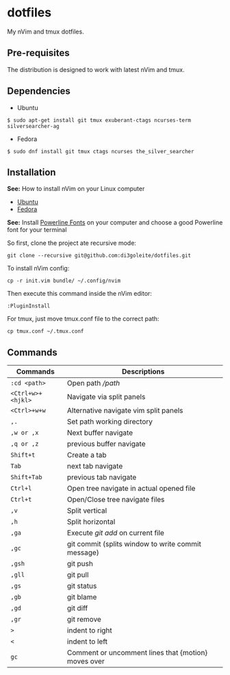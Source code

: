 # dotfiles

My nVim and tmux dotfiles.

## Pre-requisites

The distribution is designed to work with latest nVim and tmux.

## Dependencies

* Ubuntu

```
$ sudo apt-get install git tmux exuberant-ctags ncurses-term silversearcher-ag
```

* Fedora

```
$ sudo dnf install git tmux ctags ncurses the_silver_searcher
```

## Installation

**See:** How to install nVim on your Linux computer
- [Ubuntu](https://github.com/neovim/neovim/wiki/Installing-Neovim#ubuntu)
- [Fedora](https://github.com/neovim/neovim/wiki/Installing-Neovim#fedora-2122)

**See:** Install [Powerline Fonts](https://github.com/powerline/fonts) on your computer and choose a good Powerline font for your terminal

So first, clone the project ate recursive mode:

```
git clone --recursive git@github.com:di3goleite/dotfiles.git
```

To install nVim config:

```
cp -r init.vim bundle/ ~/.config/nvim
```

Then execute this command inside the nVim editor:

```
:PluginInstall
```

For tmux, just move tmux.conf file to the correct path:

```
cp tmux.conf ~/.tmux.conf
```

## Commands

Commands | Descriptions
--- | ---
`:cd <path>` | Open path */path*
`<Ctrl+w>+<hjkl>` | Navigate via split panels
`<Ctrl>+w+w` | Alternative navigate vim split panels
`,.` | Set path working directory
`,w or ,x` | Next buffer navigate
`,q or ,z` | previous buffer navigate
`Shift+t` | Create a tab
`Tab` | next tab navigate
`Shift+Tab` | previous tab navigate
`Ctrl+l`  | Open tree navigate in actual opened file
`Ctrl+t`  | Open/Close tree navigate files
`,v` | Split vertical
`,h` | Split horizontal
`,ga` | Execute *git add* on current file
`,gc` | git commit (splits window to write commit message)
`,gsh` | git push
`,gll` | git pull
`,gs` | git status
`,gb` | git blame
`,gd` | git diff
`,gr` | git remove
`>` | indent to right
`<` | indent to left
`gc` | Comment or uncomment lines that {motion} moves over
